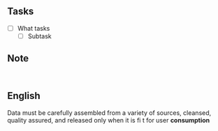 
## Tasks

- [ ] What tasks
	- [ ] Subtask
## Note

```sql



```
## English


Data must be carefully assembled from a variety of sources, cleansed, quality assured, and released only when it is fi t for user **consumption**